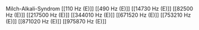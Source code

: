 Milch-Alkali-Syndrom
[[110 Hz (E)]]
[[490 Hz (E)]]
[[14730 Hz (E)]]
[[82500 Hz (E)]]
[[217500 Hz (E)]]
[[344010 Hz (E)]]
[[671520 Hz (E)]]
[[753210 Hz (E)]]
[[871020 Hz (E)]]
[[975870 Hz (E)]]